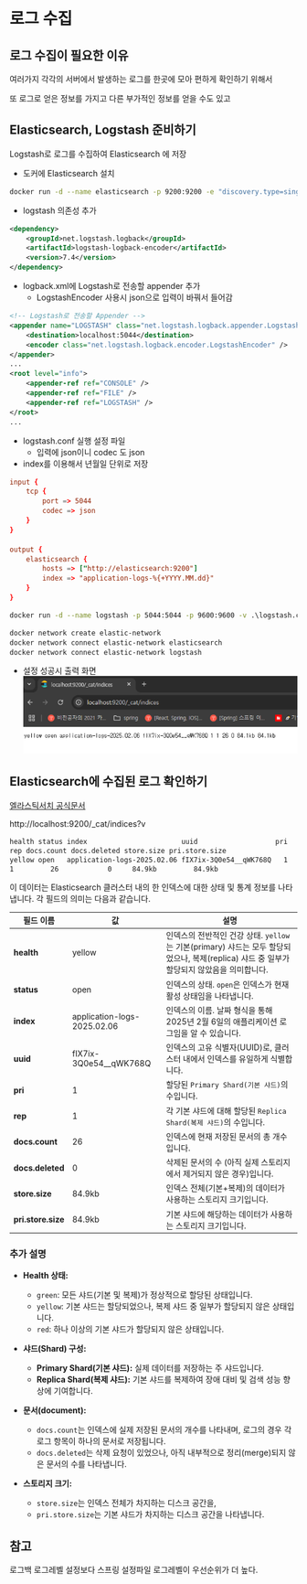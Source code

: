 # 로그 수집

## 로그 수집이 필요한 이유

여러가지 각각의 서버에서 발생하는 로그를 한곳에 모아 편하게 확인하기 위해서

또 로그로 얻은 정보를 가지고 다른 부가적인 정보를 얻을 수도 있고

## Elasticsearch, Logstash 준비하기

Logstash로 로그를 수집하여 Elasticsearch 에 저장

-   도커에 Elasticsearch 설치

```sh
docker run -d --name elasticsearch -p 9200:9200 -e "discovery.type=single-node" -e "xpack.security.enabled=false" -e "xpack.security.http.ssl.enabled=false" docker.elastic.co/elasticsearch/elasticsearch:8.10.0
```

-   logstash 의존성 추가

```xml
<dependency>
    <groupId>net.logstash.logback</groupId>
    <artifactId>logstash-logback-encoder</artifactId>
    <version>7.4</version>
</dependency>
```

-   logback.xml에 Logstash로 전송할 appender 추가
    -   LogstashEncoder 사용시 json으로 입력이 바꿔서 들어감

```xml
<!-- Logstash로 전송할 Appender -->
<appender name="LOGSTASH" class="net.logstash.logback.appender.LogstashTcpSocketAppender">
    <destination>localhost:5044</destination>
    <encoder class="net.logstash.logback.encoder.LogstashEncoder" />
</appender>
...
<root level="info">
    <appender-ref ref="CONSOLE" />
    <appender-ref ref="FILE" />
    <appender-ref ref="LOGSTASH" />
</root>
...
```

-   logstash.conf 실행 설정 파일
    -   입력에 json이니 codec 도 json
-   index를 이용해서 년월일 단위로 저장

```conf
input {
    tcp {
        port => 5044
        codec => json
    }
}

output {
    elasticsearch {
        hosts => ["http://elasticsearch:9200"]
        index => "application-logs-%{+YYYY.MM.dd}"
    }
}
```

```sh
docker run -d --name logstash -p 5044:5044 -p 9600:9600 -v .\logstash.conf:/usr/share/logstash/pipeline/logstash.conf docker.elastic.co/logstash/logstash:8.10.0
```

```sh
docker network create elastic-network
docker network connect elastic-network elasticsearch
docker network connect elastic-network logstash
```

-   설정 성공시 출력 화면
    ![alt text](image.png)

## Elasticsearch에 수집된 로그 확인하기

[엘라스틱서치 공식문서](https://www.elastic.co/guide/en/elasticsearch/reference/current/getting-started.html)

http://localhost:9200/_cat/indices?v

```
health status index                       uuid                   pri rep docs.count docs.deleted store.size pri.store.size
yellow open   application-logs-2025.02.06 fIX7ix-3Q0e54__qWK768Q   1   1         26            0     84.9kb         84.9kb
```

이 데이터는 Elasticsearch 클러스터 내의 한 인덱스에 대한 상태 및 통계 정보를 나타냅니다. 각 필드의 의미는 다음과 같습니다.

| 필드 이름          | 값                          | 설명                                                                                                                                       |
| ------------------ | --------------------------- | ------------------------------------------------------------------------------------------------------------------------------------------ |
| **health**         | yellow                      | 인덱스의 전반적인 건강 상태. `yellow`는 기본(primary) 샤드는 모두 할당되었으나, 복제(replica) 샤드 중 일부가 할당되지 않았음을 의미합니다. |
| **status**         | open                        | 인덱스의 상태. `open`은 인덱스가 현재 활성 상태임을 나타냅니다.                                                                            |
| **index**          | application-logs-2025.02.06 | 인덱스의 이름. 날짜 형식을 통해 2025년 2월 6일의 애플리케이션 로그임을 알 수 있습니다.                                                     |
| **uuid**           | fIX7ix-3Q0e54\_\_qWK768Q    | 인덱스의 고유 식별자(UUID)로, 클러스터 내에서 인덱스를 유일하게 식별합니다.                                                                |
| **pri**            | 1                           | 할당된 `Primary Shard(기본 샤드)`의 수입니다.                                                                                              |
| **rep**            | 1                           | 각 기본 샤드에 대해 할당된 `Replica Shard(복제 샤드)`의 수입니다.                                                                          |
| **docs.count**     | 26                          | 인덱스에 현재 저장된 문서의 총 개수입니다.                                                                                                 |
| **docs.deleted**   | 0                           | 삭제된 문서의 수 (아직 실제 스토리지에서 제거되지 않은 경우)입니다.                                                                        |
| **store.size**     | 84.9kb                      | 인덱스 전체(기본+복제)의 데이터가 사용하는 스토리지 크기입니다.                                                                            |
| **pri.store.size** | 84.9kb                      | 기본 샤드에 해당하는 데이터가 사용하는 스토리지 크기입니다.                                                                                |

### 추가 설명

-   **Health 상태:**

    -   `green`: 모든 샤드(기본 및 복제)가 정상적으로 할당된 상태입니다.
    -   `yellow`: 기본 샤드는 할당되었으나, 복제 샤드 중 일부가 할당되지 않은 상태입니다.
    -   `red`: 하나 이상의 기본 샤드가 할당되지 않은 상태입니다.

-   **샤드(Shard) 구성:**

    -   **Primary Shard(기본 샤드):** 실제 데이터를 저장하는 주 샤드입니다.
    -   **Replica Shard(복제 샤드):** 기본 샤드를 복제하여 장애 대비 및 검색 성능 향상에 기여합니다.

-   **문서(document):**

    -   `docs.count`는 인덱스에 실제 저장된 문서의 개수를 나타내며, 로그의 경우 각 로그 항목이 하나의 문서로 저장됩니다.
    -   `docs.deleted`는 삭제 요청이 있었으나, 아직 내부적으로 정리(merge)되지 않은 문서의 수를 나타냅니다.

-   **스토리지 크기:**
    -   `store.size`는 인덱스 전체가 차지하는 디스크 공간을,
    -   `pri.store.size`는 기본 샤드가 차지하는 디스크 공간을 나타냅니다.

## 참고

로그백 로그레벨 설정보다 스프링 설정파일 로그레벨이 우선순위가 더 높다.
